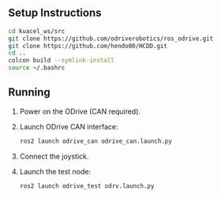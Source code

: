 ## Setup Instructions

```bash
cd kuacel_ws/src
git clone https://github.com/odriverobotics/ros_odrive.git
git clone https://github.com/hendo00/HCDD.git
cd ..
colcon build --symlink-install
source ~/.bashrc
```

## Running

1. Power on the ODrive (CAN required).
2. Launch ODrive CAN interface:

    ```bash
    ros2 launch odrive_can odrive_can.launch.py
    ```

3. Connect the joystick.
4. Launch the test node:

    ```bash
    ros2 launch odrive_test odrv.launch.py
    ```

